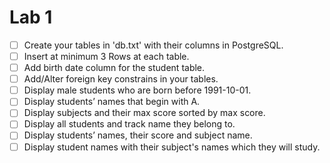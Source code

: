 # 			   Lab 1

- [ ] Create your tables in 'db.txt' with their columns in PostgreSQL.
- [ ] Insert at minimum 3 Rows at each table.
- [ ] Add birth date column for the student table.
- [ ] Add/Alter foreign key constrains in your tables.
- [ ] Display male students who are born before 1991-10-01.
- [ ] Display students’ names that begin with A.
- [ ] Display subjects and their max score sorted by max score.
- [ ] Display all students and track name they belong to.
- [ ] Display students’ names, their score and subject name.
- [ ] Display student names with their subject's names which
  they will study.